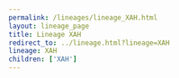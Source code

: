 ```yaml
---
permalink: /lineages/lineage_XAH.html
layout: lineage_page
title: Lineage XAH
redirect_to: ../lineage.html?lineage=XAH
lineage: XAH
children: ['XAH']
---
```

